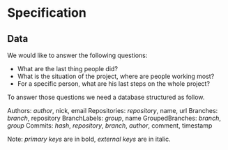 # Specification

## Data

We would like to answer the following questions:
- What are the last thing people did?
- What is the situation of the project, where are people working most?
- For a specific person, what are his last steps on the whole project?

To answer those questions we need a database structured as follow.

Authors: *author*, nick, email
Repositories: *repository*, name, url
Branches: *branch*, repository
BranchLabels: *group*, name
GroupedBranches: *_branch_*, *_group_*
Commits: *hash*, *repository*, _branch_, _author_, comment, timestamp

Note: *primary keys* are in bold, _external keys_ are in italic.

